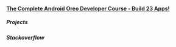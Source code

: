 #### [The Complete Android Oreo Developer Course - Build 23 Apps!](https://www.udemy.com/course/the-complete-android-oreo-developer-course/)

##### Projects

##### Stackoverflow
